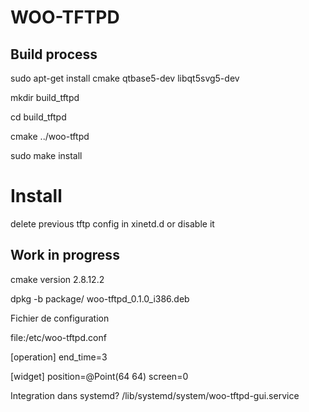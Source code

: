 WOO-TFTPD
=========


## Build process


sudo apt-get install cmake qtbase5-dev libqt5svg5-dev

mkdir build_tftpd

cd build_tftpd

cmake ../woo-tftpd

sudo make install


# Install

delete previous tftp config in xinetd.d or disable it

## Work in progress


cmake version 2.8.12.2


dpkg -b package/  woo-tftpd_0.1.0_i386.deb




Fichier de configuration

file:/etc/woo-tftpd.conf

[operation]
end_time=3

[widget]
position=@Point(64 64)
screen=0



Integration dans systemd?
/lib/systemd/system/woo-tftpd-gui.service
